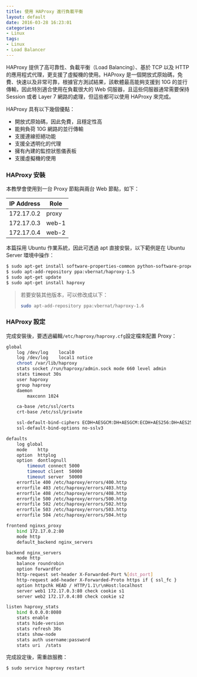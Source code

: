 ```yaml
---
title: 使用 HAProxy 進行負載平衡
layout: default
date: 2016-03-28 16:23:01
categories:
- Linux
tags:
- Linux
- Load Balancer
---
```

HAProxy 提供了高可靠性、負載平衡（Load Balancing）、基於 TCP 以及 HTTP 的應用程式代理，更支援了虛擬機的使用。HAProxy 是一個開放式原始碼，免費、快速以及非常可靠，根據官方測試結果，該軟體最高能夠支援到 10G 的並行傳輸，因此特別適合使用在負載很大的 Web 伺服器，且這些伺服器通常需要保持 Session 或者 Layer 7 網路的處理，但這些都可以使用 HAProxy 來完成。

HAProxy 具有以下幾個優點：
* 開放式原始碼，因此免費，且穩定性高
* 能夠負荷 10G 網路的並行傳輸
* 支援連線拒絕功能
* 支援全透明化的代理
* 擁有內建的監控狀態儀表板
* 支援虛擬機的使用

<!--more-->

### HAProxy 安裝
本教學會使用到一台 Proxy 節點與兩台 Web 節點，如下：

| IP Address  |   Role   |
|-------------|----------|
|  172.17.0.2 |  proxy   |
|  172.17.0.3 |  web-1   |
|  172.17.0.4 |  web-2   |

本篇採用 Ubuntu 作業系統，因此可透過 apt 直接安裝，以下範例是在 Ubuntu Server 環境中操作：
```sh
$ sudo apt-get install software-properties-common python-software-properties
$ sudo apt-add-repository ppa:vbernat/haproxy-1.5
$ sudo apt-get update
$ sudo apt-get install haproxy
```
> 若要安裝其他版本，可以修改成以下：
> ```sh
> sudo apt-add-repository ppa:vbernat/haproxy-1.6
> ```

### HAProxy 設定
完成安裝後，要透過編輯`/etc/haproxy/haproxy.cfg`設定檔來配置 Proxy：
```sh
global
	log /dev/log	local0
	log /dev/log	local1 notice
	chroot /var/lib/haproxy
	stats socket /run/haproxy/admin.sock mode 660 level admin
	stats timeout 30s
	user haproxy
	group haproxy
	daemon
        maxconn 1024

	ca-base /etc/ssl/certs
	crt-base /etc/ssl/private

	ssl-default-bind-ciphers ECDH+AESGCM:DH+AESGCM:ECDH+AES256:DH+AES256:ECDH+AES128:DH+AES:ECDH+3DES:DH+3DES:RSA+AESGCM:RSA+AES:RSA+3DES:!aNULL:!MD5:!DSS
	ssl-default-bind-options no-sslv3

defaults
	log	global
	mode	http
	option	httplog
	option	dontlognull
        timeout connect 5000
        timeout client  50000
        timeout server  50000
	errorfile 400 /etc/haproxy/errors/400.http
	errorfile 403 /etc/haproxy/errors/403.http
	errorfile 408 /etc/haproxy/errors/408.http
	errorfile 500 /etc/haproxy/errors/500.http
	errorfile 502 /etc/haproxy/errors/502.http
	errorfile 503 /etc/haproxy/errors/503.http
	errorfile 504 /etc/haproxy/errors/504.http

frontend nginxs_proxy
    bind 172.17.0.2:80
    mode http
    default_backend nginx_servers

backend nginx_servers
    mode http
    balance roundrobin
    option forwardfor
    http-request set-header X-Forwarded-Port %[dst_port]
    http-request add-header X-Forwarded-Proto https if { ssl_fc }
    option httpchk HEAD / HTTP/1.1\r\nHost:localhost
    server web1 172.17.0.3:80 check cookie s1
    server web2 172.17.0.4:80 check cookie s2

listen haproxy_stats
    bind 0.0.0.0:8080
    stats enable
    stats hide-version
    stats refresh 30s
    stats show-node
    stats auth username:password
    stats uri  /stats
```

完成設定後，需重啟服務：
```sh
$ sudo service haproxy restart
```
